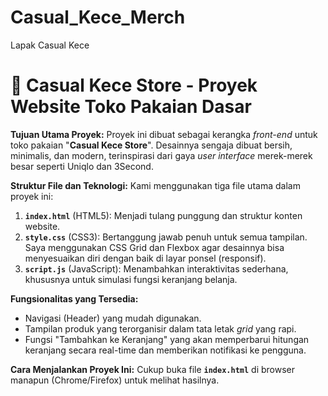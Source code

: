 # Casual_Kece_Merch
Lapak Casual Kece
# 👕 Casual Kece Store - Proyek Website Toko Pakaian Dasar

**Tujuan Utama Proyek:**
Proyek ini dibuat sebagai kerangka *front-end* untuk toko pakaian "**Casual Kece Store**". Desainnya sengaja dibuat bersih, minimalis, dan modern, terinspirasi dari gaya *user interface* merek-merek besar seperti Uniqlo dan 3Second.

**Struktur File dan Teknologi:**
Kami menggunakan tiga file utama dalam proyek ini:
1.  **`index.html`** (HTML5): Menjadi tulang punggung dan struktur konten website.
2.  **`style.css`** (CSS3): Bertanggung jawab penuh untuk semua tampilan. Saya menggunakan CSS Grid dan Flexbox agar desainnya bisa menyesuaikan diri dengan baik di layar ponsel (responsif).
3.  **`script.js`** (JavaScript): Menambahkan interaktivitas sederhana, khususnya untuk simulasi fungsi keranjang belanja.

**Fungsionalitas yang Tersedia:**
* Navigasi (Header) yang mudah digunakan.
* Tampilan produk yang terorganisir dalam tata letak *grid* yang rapi.
* Fungsi "Tambahkan ke Keranjang" yang akan memperbarui hitungan keranjang secara real-time dan memberikan notifikasi ke pengguna.

**Cara Menjalankan Proyek Ini:**
Cukup buka file **`index.html`** di browser manapun (Chrome/Firefox) untuk melihat hasilnya.
